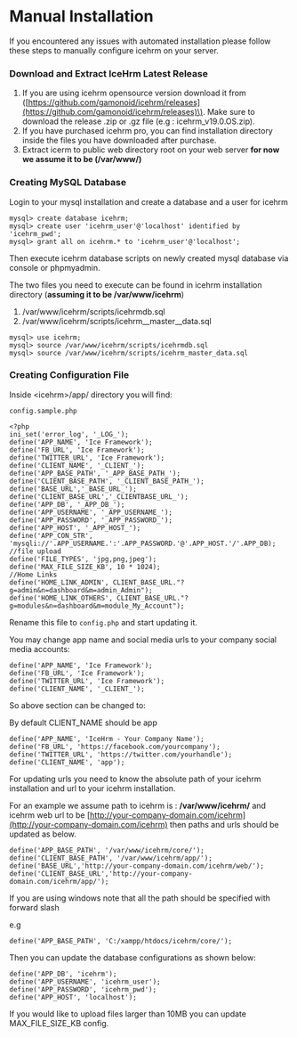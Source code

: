 # Manual Installation

If you encountered any issues with automated installation please follow these steps to manually configure icehrm on your server.

### Download and Extract IceHrm Latest Release

1. If you are using icehrm opensource version download it from \([https://github.com/gamonoid/icehrm/releases](https://github.com/gamonoid/icehrm/releases)\). Make sure to download the release .zip or .gz file \(e.g : icehrm\_v19.0.OS.zip\).
2. If you have purchased icehrm pro, you can find installation directory inside the files you have downloaded after purchase.
3. Extract icerm to public web directory root on your web server **for now we assume it to be \(/var/www/\)**

### Creating MySQL Database

Login to your mysql installation and create a database and a user for icehrm

```
mysql> create database icehrm;
mysql> create user 'icehrm_user'@'localhost' identified by 'icehrm_pwd';
mysql> grant all on icehrm.* to 'icehrm_user'@'localhost';
```

Then execute icehrm database scripts on newly created mysql database via console or phpmyadmin.

The two files you need to execute can be found in icehrm installation directory \(**assuming it to be /var/www/icehrm**\)

1. /var/www/icehrm/scripts/icehrmdb.sql
2. /var/www/icehrm/scripts/icehrm\_\_master\_\_data.sql

```
mysql> use icehrm;
mysql> source /var/www/icehrm/scripts/icehrmdb.sql
mysql> source /var/www/icehrm/scripts/icehrm_master_data.sql
```

### Creating Configuration File

Inside &lt;icehrm&gt;/app/ directory you will find:

`config.sample.php`

```
<?php 
ini_set('error_log', '_LOG_');
define('APP_NAME', 'Ice Framework');
define('FB_URL', 'Ice Framework');
define('TWITTER_URL', 'Ice Framework');
define('CLIENT_NAME', '_CLIENT_');
define('APP_BASE_PATH', '_APP_BASE_PATH_');
define('CLIENT_BASE_PATH', '_CLIENT_BASE_PATH_');
define('BASE_URL','_BASE_URL_');
define('CLIENT_BASE_URL','_CLIENTBASE_URL_');
define('APP_DB', '_APP_DB_');
define('APP_USERNAME', '_APP_USERNAME_');
define('APP_PASSWORD', '_APP_PASSWORD_');
define('APP_HOST', '_APP_HOST_');
define('APP_CON_STR', 'mysqli://'.APP_USERNAME.':'.APP_PASSWORD.'@'.APP_HOST.'/'.APP_DB);
//file upload
define('FILE_TYPES', 'jpg,png,jpeg');
define('MAX_FILE_SIZE_KB', 10 * 1024);
//Home Links
define('HOME_LINK_ADMIN', CLIENT_BASE_URL."?g=admin&n=dashboard&m=admin_Admin");
define('HOME_LINK_OTHERS', CLIENT_BASE_URL."?g=modules&n=dashboard&m=module_My_Account");
```

Rename this file to `config.php` and start updating it.

You may change app name and social media urls to your company social media accounts:

```
define('APP_NAME', 'Ice Framework');
define('FB_URL', 'Ice Framework');
define('TWITTER_URL', 'Ice Framework');
define('CLIENT_NAME', '_CLIENT_');
```

So above section can be changed to:

By default CLIENT\_NAME should be app

```
define('APP_NAME', 'IceHrm - Your Company Name');
define('FB_URL', 'https://facebook.com/yourcompany');
define('TWITTER_URL', 'https://twitter.com/yourhandle');
define('CLIENT_NAME', 'app');
```

For updating urls you need to know the absolute path of your icehrm installation and url to your icehrm installation.

For an example we assume path to icehrm is : **/var/www/icehrm/** and icehrm web url to be [http://your-company-domain.com/icehrm](http://your-company-domain.com/icehrm) then paths and urls should be updated as below.

```
define('APP_BASE_PATH', '/var/www/icehrm/core/');
define('CLIENT_BASE_PATH', '/var/www/icehrm/app/');
define('BASE_URL','http://your-company-domain.com/icehrm/web/');
define('CLIENT_BASE_URL','http://your-company-domain.com/icehrm/app/');
```

If you are using windows note that all the path should be specified with forward slash

e.g

```
define('APP_BASE_PATH', 'C:/xampp/htdocs/icehrm/core/');
```

Then you can update the database configurations as shown below:

```
define('APP_DB', 'icehrm');
define('APP_USERNAME', 'icehrm_user');
define('APP_PASSWORD', 'icehrm_pwd');
define('APP_HOST', 'localhost');
```

If you would like to upload files larger than 10MB you can update MAX\_FILE\_SIZE\_KB config.

